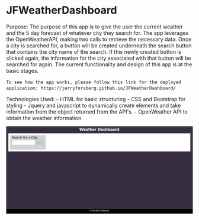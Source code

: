 # JFWeatherDashboard
Purpose:
    The purpose of this app is to give the user the current weather and the 5 day forecast of whatever city they search for. The app leverages the OpenWeatherAPI, making two calls to retrieve the necessary data. Once a city is searched for, a button will be created underneath the search button that contains the city name of the search. If this newly created button is clicked again, the information for the city associated with that button will be searched for again. The current functionality and design of this app is at the basic stages. 
    
    To see how the app works, please follow this link for the deployed application: https://jerryforsberg.github.io/JFWeatherDashboard/

Technologies Used: 
    - HTML for basic structuring 
    - CSS and Bootstrap for styling 
    - Jquery and javascript to dynamically create elements and take information from the object returned from the API's.
    - OpenWeather API to obtain the weather information 

![blank dashboard](https://github.com/JerryForsberg/JFWeatherDashboard/blob/master/weather%20dashboard.PNG)

